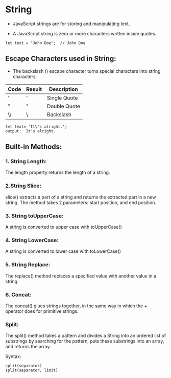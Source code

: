 
# String

* JavaScript strings are for storing and manipulating text.

* A JavaScript string is zero or more characters written inside quotes.


```
let text = "John Doe";  // John Doe
```

## Escape Characters used in String:
* The backslash (\) escape character turns special characters into string characters:

| Code | Result | Description
| ---- | ----- | -------- |
| \'   |   '   | Single Quote |
| \"   |   "   | Double Quote |
|  \\\  |  \    | Backslash   |

```
let text= 'It\'s alright.';
output:  It's alright.
```


## Built-in Methods:

### 1. String Length:
The length property returns the length of a string.

### 2.String Slice:
slice() extracts a part of a string and returns the extracted part in a new string. 
The method takes 2 parameters: start position, and end position.


### 3. String toUpperCase:
A string is converted to upper case with toUpperCase()

### 4. String LowerCase:
A string is converted to lower case with toLowerCase()

### 5. String Replace:
The replace() method replaces a specified value with another value in a string.


### 6. Concat:
The concat() glues strings together, in the same way in which the + operator does for primitive strings.


### Split:
The split() method takes a pattern and divides a String into an ordered list of substrings by searching for the pattern, puts these substrings into an array, and returns the array.

Syntax:
```
split(separator)
split(separator, limit)
```









